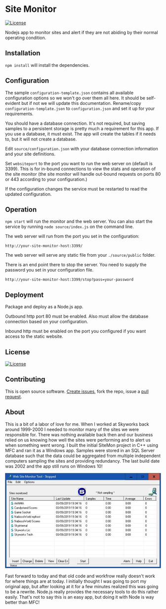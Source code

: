 # Site Monitor

[![License](https://img.shields.io/badge/License-Apache%202.0-blue.svg)](https://opensource.org/licenses/Apache-2.0)

Nodejs app to monitor sites and alert if they are not abiding by their normal operating condition.

## Installation

`npm install` will install the dependencies.

## Configuration

The sample `configuration-template.json` contains all available configuration options
so we won't go over them all here. It should be self-evident but if not we will update this documentation. Rename/copy
`configuration-template.json` to `configuration.json` and set it up for your requirements.

You should have a database connection. It's not required, but saving samples to a persistent storage
is pretty much a requirement for this app. If you use a database, it must exist. The app will
create the tables if it needs to, but it will not create a database.

Edit `source/configuration.json` with your database connection information and your site definitions.

Set `websiteport` to the port you want to run the web server on (default is 3399). This is for in-bound connections to
view the stats and operation of the site monitor (the site monitor will handle out-bound requests on
ports 80 or 443 according to your configuration.)

If the configuration changes the service must be restarted to read the updated configuration.

## Operation

`npm start` will run the monitor and the web server. You can also start the service by running `node source/index.js` on the command line.

The web server will run from the port you set in the configuration:

```
http://your-site-monitor-host:3399/
```

The web server will serve any static file from your `./source/public` folder.

There is an end point there to stop the server. You need to supply the password you set in your configuration file.

```
http://your-site-monitor-host:3399/stop?pass=your-password
```

## Deployment

Package and deploy as a Node.js app.

Outbound http port 80 must be enabled. Also must allow the database connection based on your configuration.

Inbound http must be enabled on the port you configured if you want access to the static website.

## License

[![License](https://img.shields.io/badge/License-Apache%202.0-blue.svg)](https://www.apache.org/licenses/LICENSE-2.0)

## Contributing

This is open source software. [Create issues](https://github.com/VarynInc/site-monitor/issues), fork the repo, issue a [pull request](https://github.com/VarynInc/site-monitor/pulls).

## About

This is a bit of a labor of love for me. When I worked at Skyworks back around 1999-2000 I needed to monitor
many of the sites we were responsible for. There was nothing available back then and our business relied on
us knowing how well the sites were performing and to alert us when something went wrong. I built the initial
SiteMon project in C++ using MFC and ran it as a Windows app. Samples were stored in an SQL Server database
such that the data could be aggregated from multiple independent computers sampling the sites and providing
redundancy. The last build date was 2002 and the app still runs on Windows 10!

![Original SiteMon Windows app](assets/sitemon.jpg)

Fast forward to today and that old code and workfrow really doesn't work for where things are at today. I
initially thought I was going to port my original app, but after looking at it for a few minutes realized this
was going to be a rewrite. Node.js really provides the necessary tools to do this rather easily. That's not to
say this is an easy app, but doing it with Node is way better than MFC!
